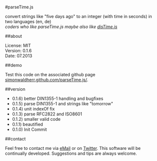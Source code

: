 #parseTime.js

convert strings like "five days ago" to an integer (with time in seconds) in two languages (en, de)  
*coders who like parseTime.js maybe also like [disTime.js](https://github.com/SimonWaldherr/disTime.js)*

##about

License:   MIT  
Version: 0.1.6  
Date:  07.2013  

##demo

Test this code on the associated github page [simonwaldherr.github.com/parseTime.js/](http://simonwaldherr.github.com/parseTime.js/).

##version

* 0.1.6) better DIN1355-1 handling and bugfixes
* 0.1.5) parse DIN1355-1 and strings like "tomorrow"
* 0.1.4) unit indexOf fix
* 0.1.3) parse RFC2822 and ISO8601
* 0.1.2) smaller valid code
* 0.1.1) beautified
* 0.1.0) Init Commit

##contact

Feel free to contact me via [eMail](mailto:contact@simonwaldherr.de) or on [Twitter](http://twitter.com/simonwaldherr). This software will be continually developed. Suggestions and tips are always welcome.
